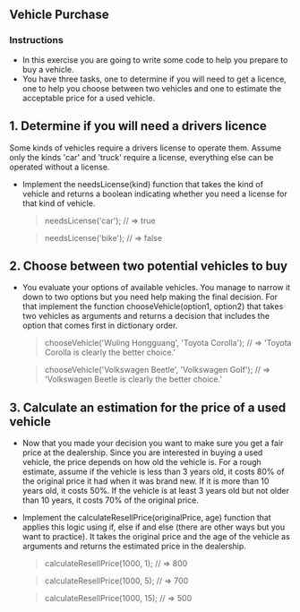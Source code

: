 ## Vehicle Purchase
### Instructions
* In this exercise you are going to write some code to help you prepare to buy a vehicle.
* You have three tasks, one to determine if you will need to get a licence, one to help you choose between two vehicles and one to estimate the acceptable price for a used vehicle.
## 1. Determine if you will need a drivers licence
Some kinds of vehicles require a drivers license to operate them. Assume only the kinds 'car' and 'truck' require a license, everything else can be operated without a license.

* Implement the needsLicense(kind) function that takes the kind of vehicle and returns a boolean indicating whether you need a license for that kind of vehicle.

    > needsLicense('car'); // => true

    > needsLicense('bike'); // => false
## 2. Choose between two potential vehicles to buy
* You evaluate your options of available vehicles. You manage to narrow it down to two options but you need help making the final decision. For that implement the function chooseVehicle(option1, option2) that takes two vehicles as arguments and returns a decision that includes the option that comes first in dictionary order.

    > chooseVehicle('Wuling Hongguang', 'Toyota Corolla'); // => 'Toyota Corolla is clearly the better choice.'

    >chooseVehicle('Volkswagen Beetle', 'Volkswagen Golf'); // => 'Volkswagen Beetle is clearly the better choice.'
## 3. Calculate an estimation for the price of a used vehicle
* Now that you made your decision you want to make sure you get a fair price at the dealership. Since you are interested in buying a used vehicle, the price depends on how old the vehicle is. For a rough estimate, assume if the vehicle is less than 3 years old, it costs 80% of the original price it had when it was brand new. If it is more than 10 years old, it costs 50%. If the vehicle is at least 3 years old but not older than 10 years, it costs 70% of the original price.

* Implement the calculateResellPrice(originalPrice, age) function that applies this logic using if, else if and else (there are other ways but you want to practice). It takes the original price and the age of the vehicle as arguments and returns the estimated price in the dealership.

    > calculateResellPrice(1000, 1); // => 800

    > calculateResellPrice(1000, 5); // => 700

    > calculateResellPrice(1000, 15); // => 500